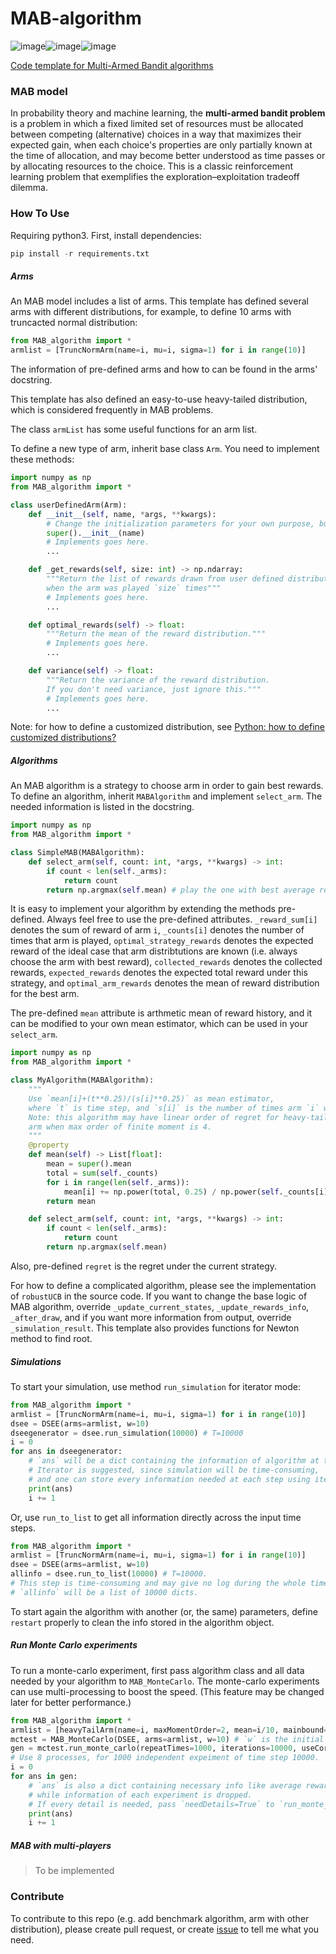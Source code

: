 # MAB-algorithm

![image](https://img.shields.io/badge/Python-3776AB?style=for-the-badge&logo=python&logoColor=white)![image](https://img.shields.io/badge/SciPy-654FF0?style=for-the-badge&logo=SciPy&logoColor=white)![image](https://img.shields.io/badge/Numpy-777BB4?style=for-the-badge&logo=numpy&logoColor=white)

[Code template for Multi-Armed Bandit algorithms](https://github.com/Antares0982/MAB-algorithm-template)

### MAB model

In probability theory and machine learning, the **multi-armed bandit problem** is a problem in which a fixed limited set of resources must be allocated between competing (alternative) choices in a way that maximizes their expected gain, when each choice's properties are only partially known at the time of allocation, and may become better understood as time passes or by allocating resources to the choice. This is a classic reinforcement learning problem that exemplifies the exploration–exploitation tradeoff dilemma. 

### How To Use

Requiring python3. First, install dependencies:

```python
pip install -r requirements.txt
```

##### Arms

An MAB model includes a list of arms. This template has defined several arms with different distributions, for example, to define 10 arms with truncacted normal distribution:

```python
from MAB_algorithm import *
armlist = [TruncNormArm(name=i, mu=i, sigma=1) for i in range(10)]
```

The information of pre-defined arms and how to can be found in the arms' docstring.

This template has also defined an easy-to-use heavy-tailed distribution, which is considered frequently in MAB problems.

The class `armList` has some useful functions for an arm list.

To define a new type of arm, inherit base class `Arm`. You need to implement these methods:

```python
import numpy as np
from MAB_algorithm import *

class userDefinedArm(Arm):
    def __init__(self, name, *args, **kwargs):
        # Change the initialization parameters for your own purpose, but keep `name` aside.
        super().__init__(name)
        # Implements goes here.
        ...

    def _get_rewards(self, size: int) -> np.ndarray:
        """Return the list of rewards drawn from user defined distribution
        when the arm was played `size` times"""
        # Implements goes here.
        ...

    def optimal_rewards(self) -> float:
        """Return the mean of the reward distribution."""
        # Implements goes here.
        ...

   	def variance(self) -> float:
        """Return the variance of the reward distribution. 
        If you don't need variance, just ignore this."""
        # Implements goes here.
        ...
```

Note: for how to define a customized distribution, see [Python: how to define customized distributions?](https://stackoverflow.com/questions/46055690/python-how-to-define-customized-distributions)

##### Algorithms

An MAB algorithm is a strategy to choose arm in order to gain best rewards. To define an algorithm, inherit `MABAlgorithm` and implement `select_arm`. The needed information is listed in the docstring.

```python
import numpy as np
from MAB_algorithm import *

class SimpleMAB(MABAlgorithm):
    def select_arm(self, count: int, *args, **kwargs) -> int:
        if count < len(self._arms):
            return count
        return np.argmax(self.mean) # play the one with best average reward history
```

It is easy to implement your algorithm by extending the methods pre-defined. Always feel free to use the pre-defined attributes. `_reward_sum[i]` denotes the sum of reward of arm `i`, `_counts[i]` denotes the number of times that arm is played, `optimal_strategy_rewards` denotes the expected reward of the ideal case that arm distribtutions are known (i.e. always choose the arm with best reward), `collected_rewards` denotes the collected rewards, `expected_rewards` denotes the expected total reward under this strategy, and `optimal_arm_rewards` denotes the mean of reward distribution for the best arm.

The pre-defined `mean` attribute is arthmetic mean of reward history, and it can be modified to your own mean estimator, which can be used in your `select_arm`.

```python
import numpy as np
from MAB_algorithm import *

class MyAlgorithm(MABAlgorithm):
    """
    Use `mean[i]+(t**0.25)/(s[i]**0.25)` as mean estimator,
    where `t` is time step, and `s[i]` is the number of times arm `i` was played.
    Note: this algorithm may have linear order of regret for heavy-tailed
    arm when max order of finite moment is 4.
    """
    @property
    def mean(self) -> List[float]:
        mean = super().mean
        total = sum(self._counts)
        for i in range(len(self._arms)):
            mean[i] += np.power(total, 0.25) / np.power(self._counts[i], 0.25)
        return mean

    def select_arm(self, count: int, *args, **kwargs) -> int:
        if count < len(self._arms):
            return count
        return np.argmax(self.mean)
```

Also, pre-defined `regret` is the regret under the current strategy.

For how to define a complicated algorithm, please see the implementation of `robustUCB` in the source code. If you want to change the base logic of MAB algorithm, override `_update_current_states`, `_update_rewards_info`, `_after_draw`, and if you want more information from output, override `_simulation_result`. This template also provides functions for Newton method to find root.

##### Simulations

To start your simulation, use method `run_simulation` for iterator mode:

```python
from MAB_algorithm import *
armlist = [TruncNormArm(name=i, mu=i, sigma=1) for i in range(10)]
dsee = DSEE(arms=armlist, w=10)
dseegenerator = dsee.run_simulation(10000) # T=10000
i = 0
for ans in dseegenerator:
    # `ans` will be a dict containing the information of algorithm at time step i.
    # Iterator is suggested, since simulation will be time-consuming,
    # and one can store every information needed at each step using iterator.
    print(ans)
    i += 1
```

Or, use `run_to_list` to get all information directly across the input time steps.

```python
from MAB_algorithm import *
armlist = [TruncNormArm(name=i, mu=i, sigma=1) for i in range(10)]
dsee = DSEE(arms=armlist, w=10)
allinfo = dsee.run_to_list(10000) # T=10000.
# This step is time-consuming and may give no log during the whole time.
# `allinfo` will be a list of 10000 dicts.
```

To start again the algorithm with another (or, the same) parameters, define `restart` properly to clean the info stored in the algorithm object.

##### Run Monte Carlo experiments

To run a monte-carlo experiment, first pass algorithm class and all data needed by your algorithm to `MAB_MonteCarlo`. The monte-carlo experiments can use multi-processing to boost the speed. (This feature may be changed later for better performance.)

```python
from MAB_algorithm import *
armlist = [heavyTailArm(name=i, maxMomentOrder=2, mean=i/10, mainbound=1.5) for i in range(10)]
mctest = MAB_MonteCarlo(DSEE, arms=armlist, w=10) # `w` is the initial parameter needed by DSEE
gen = mctest.run_monte_carlo(repeatTimes=1000, iterations=10000, useCores=8)
# Use 8 processes, for 1000 independent expeiment of time step 10000.
i = 0
for ans in gen:
    # `ans` is also a dict containing necessary info like average reward, regret,
    # while information of each experiment is dropped.
    # If every detail is needed, pass `needDetails=True` to `run_monte_carlo`.
    print(ans)
    i += 1
```

##### MAB with multi-players

> To be implemented

### Contribute

To contribute to this repo (e.g. add benchmark algorithm, arm with other distribution), please create pull request, or create [issue](https://github.com/Antares0982/MAB-algorithm-template/issues) to tell me what you need.
